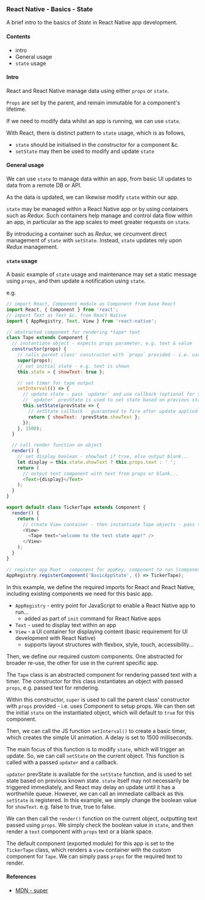 ### React Native - Basics - State

A brief intro to the basics of *State* in React Native app development.

#### Contents
* intro
* General usage
* `state` usage

#### Intro
React and React Native manage data using either `props` or `state`.

`Props` are set by the parent, and remain immutable for a component's lifetime.

If we need to modify data whilst an app is running, we can use `state`.

With React, there is distinct pattern to `state` usage, which is as follows,

  * `state` should be initialised in the *constructor* for a component &c.
  * `setState` may then be used to modify and update `state`

#### General usage
We can use `state` to manage data within an app, from basic UI updates to data from a remote DB or API.

As the data is updated, we can likewise modify `state` within our app.

`state` may be managed within a React Native app or by using containers such as *Redux*. Such containers help manage and control data flow within an app, in particular as the app scales to meet greater requests on `state`.

By introducing a container such as *Redux*, we circumvent direct management of `state` with `setState`. Instead, `state` updates rely upon *Redux* management.

#### `state` usage
A basic example of `state` usage and maintenance may set a static message using `props`, and then update a notification using `state`.

e.g.

```javascript
// import React, Component module as Component from base React
import React, { Component } from 'react';
// import Text as Text &c. from React Native
import { AppRegistry, Text, View } from 'react-native';

// abstracted component for rendering *tape* text
class Tape extends Component {
  // instantiate object - expects props parameter, e.g. text & value
  constructor(props) {
    // calls parent class' constructor with `props` provided - i.e. uses Component to setup props
    super(props);
    // set initial state - e.g. text is shown
    this.state = { showText: true };

    // set timer for tape output
    setInterval(() => {
      // update state - pass `updater` and use callback (optional for setState)
      // `updater` prevState is used to set state based on previous state
      this.setState(prevState => {
        // setState callback - guaranteed to fire after update applied
        return { showText: !prevState.showText };
      });
    }, 1500);
  }

  // call render function on object
  render() {
    // set display boolean - showText if true, else output blank...
    let display = this.state.showText ? this.props.text : ' ';
    return (
      // output text component with text from props or blank...
      <Text>{display}</Text>
    );
  }
}

export default class TickerTape extends Component {
  render() {
    return (
      // create View container - then instantiate Tape objects - pass text props
      <View>
        <Tape text="welcome to the test state app!" />
      </View>
    );
  }
}

// register app Root - component for appKey, component to run (component provider to return...)
AppRegistry.registerComponent('BasicAppState', () => TickerTape);
```

In this example, we define the required imports for React and React Native, including existing components we need for this basic app.

  * `AppRegistry` - entry point for JavaScript to enable a React Native app to run...
    * added as part of `init` command for React Native apps
  * `Text` - used to display text within an app
  * `View` - a UI container for displaying content (basic requirement for UI development with React Native)
    * supports layout structures with flexbox, style, touch, accessibility...

Then, we define our required custom components. One abstracted for broader re-use, the other for use in the current specific app.

The `Tape` class is an abstracted component for rendering passed text with a timer. The constructor for this class instantiates an object with passed `props`, e.g. passed text for rendering.

Within this constructor, `super` is used to call the parent class' constructor with `props` provided - i.e. uses Component to setup props. We can then set the initial `state` on the instantiated object, which will default to `true` for this component.

Then, we can call the JS function `setInterval()` to create a basic timer, which creates the simple UI animation. A delay is set to 1500 milliseconds.

The main focus of this function is to modify `state`, which will trigger an update. So, we can call `setState` on the current object. This function is called with a passed `updater` and a callback.

`updater` prevState is available for the `setState` function, and is used to set state based on previous known state. `state` itself may not necessarily be triggered immediately, and React may delay an update until it has a worthwhile queue. However, we can call an immediate callback as this `setState` is registered. In this example, we simply change the boolean value for `showText`. e.g. false to true, true to false.

We can then call the `render()` function on the current object, outputting text passed using `props`. We simply check the boolean value in `state`, and then render a `text` component with `props` text or a blank space.

The default component (exported module) for this app is set to the `TickerTape` class, which renders a `view` container with the custom component for `Tape`. We can simply pass `props` for the required text to render.

#### References
* [MDN - super](https://developer.mozilla.org/en-US/docs/Web/JavaScript/Reference/Operators/super)
